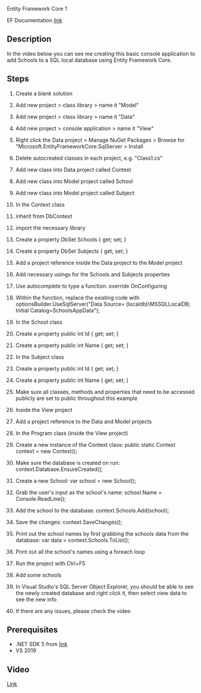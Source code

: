 Entity Framework Core 1

EF Documentation [link](https://docs.microsoft.com/en-us/ef/)

## Description

In the video below you can see me creating this basic console application to add Schools to a SQL local database using Entity Framework Core.

## Steps

1.  Create a blank solution
2.  Add new project > class library > name it "Model"
3.  Add new project > class library > name it "Data"
4.  Add new project > console application > name it "View"
5.  Right click the Data project > Manage NuGet Packages > Browse for "Microsoft.EntityFrameworkCore.SqlServer > Install
6.  Delete autocreated classes in each project, e.g. "Class1.cs"
7.  Add new class into Data project called Context
8.  Add new class into Model project called School
9.  Add new class into Model project called Subject
10.  In the Context class

1.  inherit from DbContext
2.  import the necessary library
3.  Create a property DbSet<School> Schools { get; set; }
4.  Create a property DbSet<Subject> Subjects { get; set; }
5.  Add a project reference inside the Data project to the Model project
6.  Add necessary usings for the Schools and Subjects properties
7.  Use autocomplete to type a function: override OnConfiguring
8.  Within the function, replace the existing code with optionsBuilder.UseSqlServer("Data Source= (localdb)\\MSSQLLocalDB; Initial Catalog=SchoolsAppData");

12.  In the School class

1.  Create a property public int Id { get; set; }
2.  Create a property public int Name { get; set; }

14.  In the Subject class

1.  Create a property public int Id { get; set; }
2.  Create a property public int Name { get; set; }

16.  Make sure all classes, methods and properties that need to be accessed publicly are set to public throughout this example
17.  Inside the View project

1.  Add a project reference to the Data and Model projects
2.  In the Program class (inside the View project)

1.  Create a new instance of the Context class: public static Context context = new Context();
2.  Make sure the database is created on run: context.Database.EnsureCreated();
3.  Create a new School: var school = new School();
4.  Grab the user's input as the school's name: school.Name = Console.ReadLine();
5.  Add the school to the database: context.Schools.Add(school);
6.  Save the changes: context.SaveChanges();
7.  Print out the school names by first grabbing the schools data from the database: var data = context.Schools.ToList();
8.  Print out all the school's names using a foreach loop

19.  Run the project with Ctrl+F5
20.  Add some schools
21.  In Visual Studio's SQL Server Object Explorer, you should be able to see the newly created database and right click it, then select view data to see the new info
22.  If there are any issues, please check the video

## Prerequisites

*   .NET SDK 5 from [link](https://dotnet.microsoft.com)
*   VS 2019

## Video

<a href="https://youtu.be/h_mO3Z4_Zpw">Link</a> 